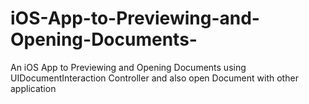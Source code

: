 # iOS-App-to-Previewing-and-Opening-Documents-
An iOS App to Previewing and Opening Documents using UIDocumentInteraction Controller and also open Document with other application
